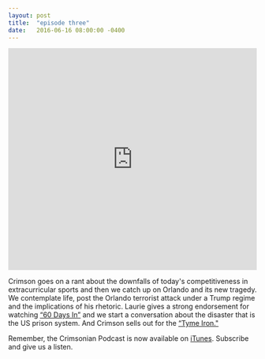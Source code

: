 ```yaml
---
layout: post
title:  "episode three"
date:   2016-06-16 08:00:00 -0400
---
```

<iframe width="100%" height="450" scrolling="no" frameborder="no" src="https://w.soundcloud.com/player/?url=https%3A//api.soundcloud.com/tracks/269314493&amp;auto_play=false&amp;hide_related=false&amp;show_comments=true&amp;show_user=true&amp;show_reposts=false&amp;visual=true"></iframe>

Crimson goes on a rant about the downfalls of today's competitiveness in extracurricular sports and then we catch up on Orlando and its new tragedy. We contemplate life, post the Orlando terrorist attack under a Trump regime and the implications of his rhetoric. Laurie gives a strong endorsement for watching [“60 Days In”](http://www.aetv.com/shows/60-days-in) and we start a conversation about the disaster that is the US prison system. And Crimson sells out for the [“Tyme Iron."](http://www.tymestyle.com/)

Remember, the Crimsonian Podcast is now available on [iTunes](https://itunes.apple.com/us/podcast/crimsonian/id1120793848?mt=2). Subscribe and give us a listen.

